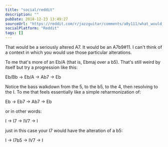 ```yaml
---
title: "social/reddit"
description: ""
pubDate: 2018-12-23 13:49:27
sourceUrl: "https://reddit.com/r/jazzguitar/comments/a8y111/what_would_you_call_this_chord_and_what_are_some/ecevnk8/"
socialPlatform: "Reddit"
tags: []
---
```


That would be a seriously altered A7. It would be an A7b9#11. I can't think of a context in which you would use those particular alterations.

To me that's more of an Eb/A (that is, Ebmaj over a b5). That's still weird by itself but try a progression like this:

Eb/Bb  ->  Eb/A  ->  Ab7  ->  Eb

Notice the bass walkdown from the 5, to the b5, to the 4, then resolving to the I. To me that feels essentially like a simple reharmonization of:

Eb  ->  Eb7  ->  Ab7  -> Eb

or in other words:

I  ->  I7  ->  IV7  -> I

just in this case your I7 would have the alteration of a b5:

I  -> I7b5  -> IV7  -> I
